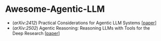 # Awesome-Agentic-LLM


- (*arXiv:2412*) Practical Considerations for Agentic LLM Systems [[paper](https://arxiv.org/pdf/2412.04093)]
- (*arXiv:2502*) Agentic Reasoning: Reasoning LLMs with Tools for the Deep Research [[paper](https://arxiv.org/abs/2502.04644)]